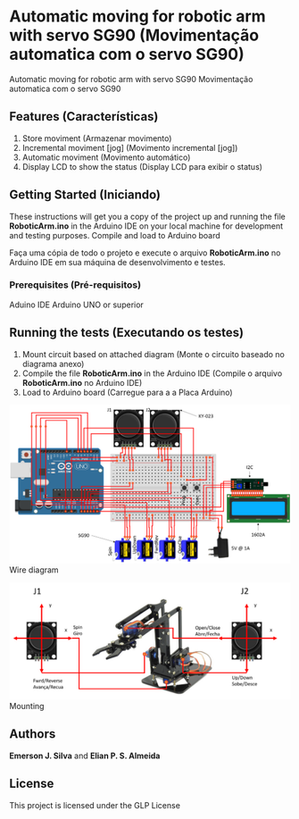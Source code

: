 # Automatic moving for robotic arm with servo SG90 (Movimentação automatica com o servo SG90)

Automatic moving for robotic arm with servo SG90
Movimentação automatica com o servo SG90

## Features (Características)

1. Store moviment (Armazenar movimento)
2. Incremental moviment [jog] (Movimento incremental [jog])
3. Automatic moviment (Movimento automático)
4. Display LCD to show the status (Display LCD para exibir o status)

## Getting Started (Iniciando)

These instructions will get you a copy of the project up and running the file **RoboticArm.ino** in the Arduino IDE on your local machine for development and testing purposes.
Compile and load to Arduino board

Faça uma cópia de todo o projeto e execute o arquivo **RoboticArm.ino** no Arduino IDE em sua máquina de desenvolvimento e testes. 

### Prerequisites (Pré-requisitos)

Aduino IDE
Arduino UNO or superior

## Running the tests (Executando os testes)
1. Mount circuit based on attached diagram (Monte o circuito baseado no diagrama anexo)
2. Compile the file **RoboticArm.ino** in the Arduino IDE (Compile o arquivo **RoboticArm.ino** no Arduino IDE)
3. Load to Arduino board (Carregue para a a Placa Arduino)

![Wire diagram](attach/wire-diagram.png)
Wire diagram

![Mounting](attach/mounting.png)
Mounting

## Authors

**Emerson J. Silva** and **Elian P. S. Almeida**

## License

This project is licensed under the GLP License
